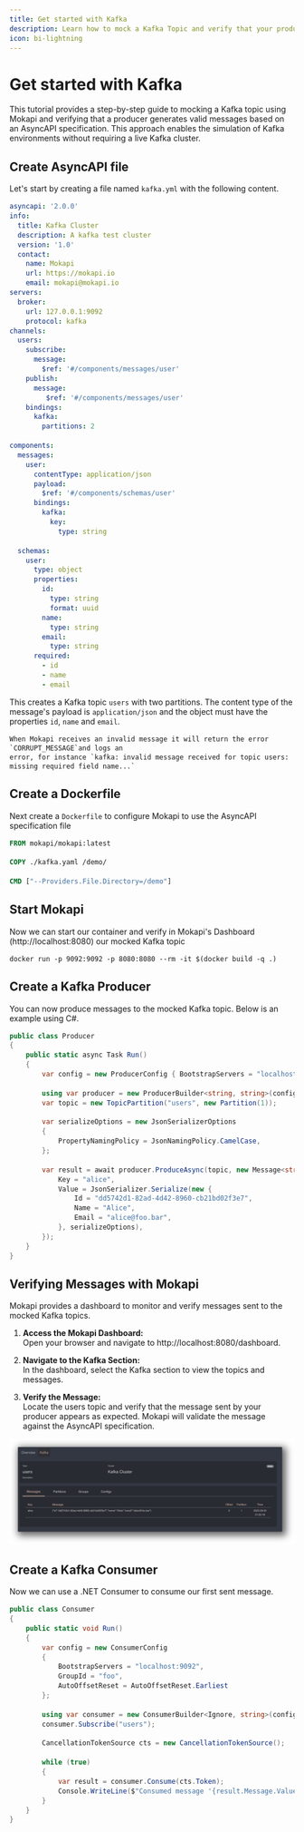 ```yaml
---
title: Get started with Kafka
description: Learn how to mock a Kafka Topic and verify that your producer generates valid messages according your AsyncAPI specification.
icon: bi-lightning
---
```


# Get started with Kafka

This tutorial provides a step-by-step guide to mocking a Kafka topic using Mokapi 
and verifying that a producer generates valid messages based on an AsyncAPI specification. 
This approach enables the simulation of Kafka environments without requiring a live Kafka cluster.

## Create AsyncAPI file

Let's start by creating a file named `kafka.yml` with the following content.

```yaml
asyncapi: '2.0.0'
info:
  title: Kafka Cluster
  description: A kafka test cluster
  version: '1.0'
  contact:
    name: Mokapi
    url: https://mokapi.io
    email: mokapi@mokapi.io
servers:
  broker:
    url: 127.0.0.1:9092
    protocol: kafka
channels:
  users:
    subscribe:
      message:
        $ref: '#/components/messages/user'
    publish:
      message:
         $ref: '#/components/messages/user'
    bindings:
      kafka:
        partitions: 2

components:
  messages:
    user:
      contentType: application/json
      payload:
        $ref: '#/components/schemas/user'
      bindings:
        kafka:
          key:
            type: string

  schemas:
    user:
      type: object
      properties:
        id:
          type: string
          format: uuid
        name:
          type: string
        email:
          type: string
      required:
        - id
        - name
        - email
```

This creates a Kafka topic `users` with two partitions. The content type of the message's payload 
is `application/json` and the object must have the properties `id`, `name` and `email`.

``` box=info
When Mokapi receives an invalid message it will return the error `CORRUPT_MESSAGE`and logs an
error, for instance `kafka: invalid message received for topic users: missing required field name...`
```

## Create a Dockerfile

Next create a `Dockerfile` to configure Mokapi to use the AsyncAPI specification file

```dockerfile
FROM mokapi/mokapi:latest

COPY ./kafka.yaml /demo/

CMD ["--Providers.File.Directory=/demo"]
```

## Start Mokapi

Now we can start our container and verify in Mokapi's Dashboard (http://localhost:8080) our mocked Kafka topic

```
docker run -p 9092:9092 -p 8080:8080 --rm -it $(docker build -q .)
```

## Create a Kafka Producer

You can now produce messages to the mocked Kafka topic. Below is an example using C#.

```csharp
public class Producer
{
    public static async Task Run()
    {
        var config = new ProducerConfig { BootstrapServers = "localhost:9092" };

        using var producer = new ProducerBuilder<string, string>(config).Build();
        var topic = new TopicPartition("users", new Partition(1));

        var serializeOptions = new JsonSerializerOptions
        {
            PropertyNamingPolicy = JsonNamingPolicy.CamelCase,
        };
        
        var result = await producer.ProduceAsync(topic, new Message<string, string> {
            Key = "alice",
            Value = JsonSerializer.Serialize(new {
                Id = "dd5742d1-82ad-4d42-8960-cb21bd02f3e7",
                Name = "Alice",
                Email = "alice@foo.bar",
            }, serializeOptions),
        });
    }
}
```

## Verifying Messages with Mokapi

Mokapi provides a dashboard to monitor and verify messages sent to the mocked Kafka topics.

1. <p><strong>Access the Mokapi Dashboard:</strong><br />Open your browser and navigate to http://localhost:8080/dashboard.

2. <p><strong>Navigate to the Kafka Section:</strong><br />In the dashboard, select the Kafka section to view the topics and messages.

3. <p><strong>Verify the Message:</strong><br />Locate the users topic and verify that the message sent by your producer appears as expected. Mokapi will validate the message against the AsyncAPI specification.

<img src="/docs/examples/tutorials/simple-kafka-example.png" alt="Mokapi Kafka Dashboard" title="Mokapi Kafka Dashboard" />

## Create a Kafka Consumer

Now we can use a .NET Consumer to consume our first sent message.

```csharp
public class Consumer
{
    public static void Run()
    {
        var config = new ConsumerConfig
        {
            BootstrapServers = "localhost:9092",
            GroupId = "foo",
            AutoOffsetReset = AutoOffsetReset.Earliest
        };

        using var consumer = new ConsumerBuilder<Ignore, string>(config).Build();
        consumer.Subscribe("users");

        CancellationTokenSource cts = new CancellationTokenSource();

        while (true)
        {
            var result = consumer.Consume(cts.Token);
            Console.WriteLine($"Consumed message '{result.Message.Value}' offset: {result.TopicPartitionOffset.Offset} partition: {result.TopicPartition.Partition}");
        }
    }
}
```
